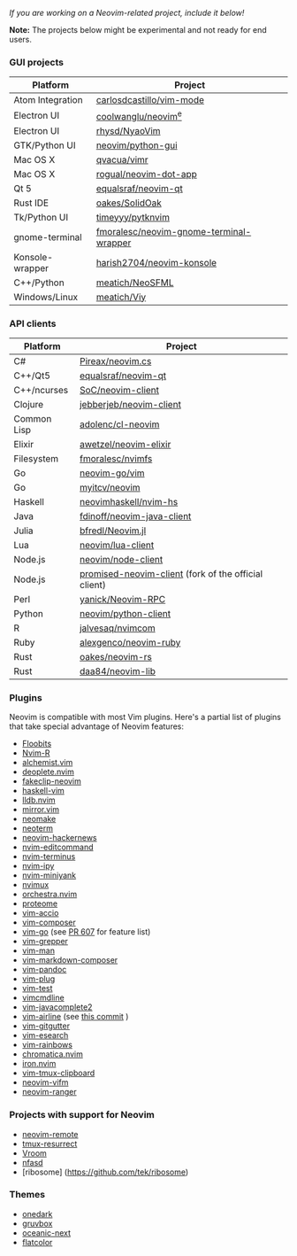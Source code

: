 *If you are working on a Neovim-related project, include it below!*

**Note:** The projects below might be experimental and not ready for end users.

### GUI projects

| Platform         | Project                                                                 |
|------------------|-------------------------------------------------------------------------|
| Atom Integration | [carlosdcastillo/vim-mode](https://github.com/carlosdcastillo/vim-mode) |
| Electron UI      | [coolwanglu/neovim<sup>e</sup>](https://github.com/coolwanglu/neovim-e) |
| Electron UI      | [rhysd/NyaoVim](https://github.com/rhysd/NyaoVim)                       |
| GTK/Python UI    | [neovim/python-gui](https://github.com/neovim/python-gui)               |
| Mac OS X         | [qvacua/vimr](https://github.com/qvacua/vimr)                           |
| Mac OS X         | [rogual/neovim-dot-app](https://github.com/rogual/neovim-dot-app)       |
| Qt 5             | [equalsraf/neovim-qt](https://github.com/equalsraf/neovim-qt)           |
| Rust IDE         | [oakes/SolidOak](https://github.com/oakes/SolidOak)                     |
| Tk/Python UI     | [timeyyy/pytknvim](https://github.com/timeyyy/pytknvim)                 |
| gnome-terminal   | [fmoralesc/neovim-gnome-terminal-wrapper](https://github.com/fmoralesc/neovim-gnome-terminal-wrapper) |
| Konsole-wrapper  | [harish2704/neovim-konsole](https://github.com/harish2704/neovim-konsole) |
| C++/Python       | [meatich/NeoSFML](https://github.com/meatich/NeoSFML)                   |
| Windows/Linux    | [meatich/Viy](https://github.com/meatich/Viy)                           |

### API clients

| Platform    | Project                                                                              |
|-------------|--------------------------------------------------------------------------------------|
| C#          | [Pireax/neovim.cs](https://github.com/Pireax/neovim.cs)                              |
| C++/Qt5     | [equalsraf/neovim-qt](https://github.com/equalsraf/neovim-qt)                        |
| C++/ncurses | [SoC/neovim-client](https://github.com/splinterofchaos/neovim-cpp-client-experiment) |
| Clojure     | [jebberjeb/neovim-client](https://github.com/jebberjeb/neovim-client)                |
| Common Lisp | [adolenc/cl-neovim](https://github.com/adolenc/cl-neovim)                            |
| Elixir      | [awetzel/neovim-elixir](https://github.com/awetzel/neovim-elixir)                    |
| Filesystem  | [fmoralesc/nvimfs](https://github.com/fmoralesc/nvimfs)                              |
| Go          | [neovim-go/vim](https://github.com/neovim-go/vim)                                    |
| Go          | [myitcv/neovim](https://github.com/myitcv/neovim)                                    |
| Haskell     | [neovimhaskell/nvim-hs](https://github.com/neovimhaskell/nvim-hs)                    |
| Java        | [fdinoff/neovim-java-client](https://github.com/fdinoff/neovim-java-client)          |
| Julia       | [bfredl/Neovim.jl](https://github.com/bfredl/Neovim.jl)                              |
| Lua         | [neovim/lua-client](https://github.com/neovim/lua-client)                            |
| Node.js     | [neovim/node-client](https://github.com/neovim/node-client)                          |
| Node.js     | [promised-neovim-client](https://github.com/rhysd/promised-neovim-client) (fork of the official client) |
| Perl        | [yanick/Neovim-RPC](https://github.com/yanick/Neovim-RPC)                            |
| Python      | [neovim/python-client](https://github.com/neovim/python-client)                      |
| R           | [jalvesaq/nvimcom](https://github.com/jalvesaq/nvimcom)                              |
| Ruby        | [alexgenco/neovim-ruby](https://github.com/alexgenco/neovim-ruby)                    |
| Rust        | [oakes/neovim-rs](https://github.com/oakes/neovim-rs)                                |
| Rust        | [daa84/neovim-lib](https://github.com/daa84/neovim-lib)                              |

### Plugins

Neovim is compatible with most Vim plugins. Here's a partial list of plugins that take special advantage of Neovim features:

- [Floobits](https://github.com/Floobits/floobits-neovim)
- [Nvim-R](https://github.com/jalvesaq/Nvim-R)
- [alchemist.vim](https://github.com/slashmili/alchemist.vim)
- [deoplete.nvim](https://github.com/Shougo/deoplete.nvim)
- [fakeclip-neovim](https://github.com/cazador481/fakeclip.neovim)
- [haskell-vim](https://github.com/neovimhaskell/haskell-vim)
- [lldb.nvim](https://github.com/critiqjo/lldb.nvim)
- [mirror.vim](https://github.com/zenbro/mirror.vim)
- [neomake](https://github.com/benekastah/neomake)
- [neoterm](https://github.com/kassio/neoterm)
- [neovim-hackernews](https://github.com/dpzmick/neovim-hackernews)
- [nvim-editcommand](https://github.com/brettanomyces/nvim-editcommand)
- [nvim-terminus](https://github.com/brettanomyces/nvim-terminus)
- [nvim-ipy](https://github.com/bfredl/nvim-ipy)
- [nvim-miniyank](https://github.com/bfredl/nvim-miniyank)
- [nvimux](https://github.com/hkupty/nvimux)
- [orchestra.nvim](https://github.com/timeyyy/orchestra.nvim)
- [proteome](https://github.com/tek/proteome.nvim)
- [vim-accio](https://github.com/pgdouyon/vim-accio)
- [vim-composer](https://github.com/noahfrederick/vim-composer)
- [vim-go](https://github.com/fatih/vim-go) (see [PR 607](https://github.com/fatih/vim-go/pull/607) for feature list)
- [vim-grepper](https://github.com/mhinz/vim-grepper)
- [vim-man](https://github.com/bruno-/vim-man)
- [vim-markdown-composer](https://github.com/euclio/vim-markdown-composer)
- [vim-pandoc](https://github.com/vim-pandoc/vim-pandoc)
- [vim-plug](https://github.com/junegunn/vim-plug)
- [vim-test](https://github.com/janko-m/vim-test)
- [vimcmdline](https://github.com/jalvesaq/vimcmdline)
- [vim-javacomplete2](https://github.com/artur-shaik/vim-javacomplete2)
- [vim-airline](https://github.com/vim-airline/vim-airline) (see [this commit](https://github.com/vim-airline/vim-airline/commit/ef3746d02266c4630e2658ad2302b266f53a0434) )
- [vim-gitgutter](https://github.com/airblade/vim-gitgutter)
- [vim-esearch](https://github.com/eugen0329/vim-esearch)
- [vim-rainbows](https://github.com/nfischer/vim-rainbows)
- [chromatica.nvim](https://github.com/arakashic/chromatica.nvim)
- [iron.nvim](https://github.com/hkupty/iron.nvim)
- [vim-tmux-clipboard](https://github.com/roxma/vim-tmux-clipboard)
- [neovim-vifm](https://github.com/vifm/neovim-vifm)
- [neovim-ranger](https://github.com/airodactyl/neovim-ranger)

### Projects with support for Neovim

- [neovim-remote](https://github.com/mhinz/neovim-remote)
- [tmux-resurrect](https://github.com/tmux-plugins/tmux-resurrect)
- [Vroom](https://github.com/google/vroom)
- [nfasd](https://github.com/haifengkao/nfasd)
- [ribosome] (https://github.com/tek/ribosome)

### Themes

- [onedark](https://github.com/joshdick/onedark.vim)
- [gruvbox](https://github.com/morhetz/gruvbox)
- [oceanic-next](https://github.com/mhartington/oceanic-next)
- [flatcolor](https://github.com/MaxSt/FlatColor)